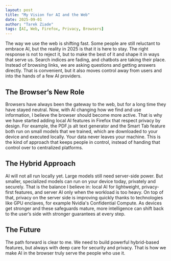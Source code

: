 ```yaml
---
layout: post
title: "My Vision for AI and the Web"
date: 2025-09-01
author: "Tarek Ziade"
tags: [AI, Web, Firefox, Privacy, Browsers]
---
```


The way we use the web is shifting fast. Some people are still reluctant to
embrace AI, but the reality in 2025 is that it is here to stay. The right
response is not to reject it, but to make the best of it and shape it in ways
that serve us. Search indices are fading, and chatbots are taking their place.
Instead of browsing links, we are asking questions and getting answers directly.
That is convenient, but it also moves control away from users and into the hands
of a few AI providers.  

## The Browser’s New Role

Browsers have always been the gateway to the web, but for a long time they have
stayed neutral. Now, with AI changing how we find and use information, I believe
the browser should become more active. That is why we have started adding local
AI features in Firefox that respect privacy by design. For example, the PDF.js
alt text generator and the Smart Tab feature both run on small models that we
trained, which are downloaded to your device and executed locally. Your data
never leaves your machine. This is the kind of approach that keeps people in
control, instead of handing that control over to centralized platforms.  

## The Hybrid Approach

AI will not all run locally yet. Large models still need server-side power. But
smaller, specialized models can run on your device today, privately and
securely. That is the balance I believe in: local AI for lightweight,
privacy-first features, and server AI only when the workload is too heavy. On
top of that, privacy on the server side is improving quickly thanks to
technologies like GPU enclaves, for example Nvidia's Confidential Compute. As
devices get stronger and these safeguards mature, more intelligence can shift
back to the user’s side with stronger guarantees at every step.  

## The Future

The path forward is clear to me. We need to build powerful hybrid-based
features, but always with deep care for security and privacy. That is how we
make AI in the browser truly serve the people who use it.  



